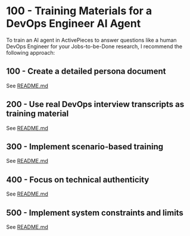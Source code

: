 # 100 - Training Materials for a DevOps Engineer AI Agent

To train an AI agent in ActivePieces to answer questions like a human DevOps Engineer for your Jobs-to-be-Done research, I recommend the following approach:

## 100 - Create a detailed persona document

See [README.md](./100/README.md)

## 200 - Use real DevOps interview transcripts as training material

See [README.md](./200/README.md)

## 300 - Implement scenario-based training

See [README.md](./300/README.md)

## 400 - Focus on technical authenticity

See [README.md](./400/README.md)

## 500 - Implement system constraints and limits

See [README.md](./500/README.md)
